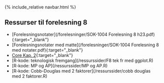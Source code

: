 {% include_relative navbar.html %}
## Ressurser til forelesning 8

- [Forelesningsnotater](/forelesninger/SOK-1004 Forelesning 8 h23.pdf){:target="_blank"}
- [Forelesningsnotater med matte](/forelesninger/SOK-1004 Forelesning 8 med notater.pdf){:target="_blank"}
- [Core Kap. 2](https://www.core-econ.org/the-economy/book/text/02.html){:target="_blank"}
- [R-kode: teknologisk fremgang](/ressurssider/F8 tek fr med ggplot.R)
- [R-kode: MP og AP](/ressurssider/MP og AP.R)
- [R-kode: Cobb-Douglas med 2 faktorer](/ressurssider/cobb douglas med 2 faktorer.R)

